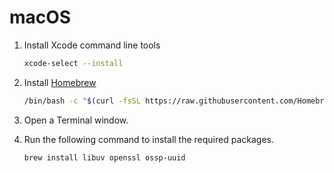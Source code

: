 # macOS

1. Install Xcode command line tools

    ```bash
    xcode-select --install
    ```

    <!-- https://osxdaily.com/2014/02/12/install-command-line-tools-mac-os-x/ -->

1. Install [Homebrew](https://brew.sh/)

    ```bash
    /bin/bash -c "$(curl -fsSL https://raw.githubusercontent.com/Homebrew/install/HEAD/install.sh)"
    ```

1. Open a Terminal window.
1. Run the following command to install the required packages.

    ```bash
    brew install libuv openssl ossp-uuid
    ```